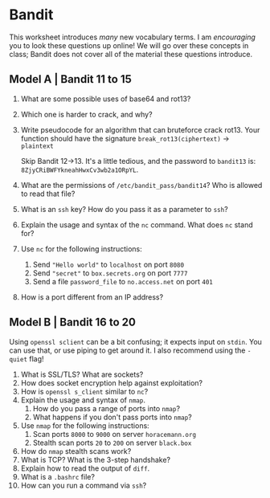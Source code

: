 # Bandit
This worksheet introduces *many* new vocabulary terms. I am *encouraging* you to look these questions up online! We will go over these concepts in class; Bandit does not cover all of the material these questions introduce.

## Model A | Bandit 11 to 15
1. What are some possible uses of base64 and rot13?
1. Which one is harder to crack, and why?
1. Write pseudocode for an algorithm that can bruteforce crack rot13. Your function should have the signature `break_rot13(ciphertext)` &rightarrow; `plaintext`

    Skip Bandit 12&rightarrow;13. It's a little tedious, and the password to `bandit13` is: `8ZjyCRiBWFYkneahHwxCv3wb2a1ORpYL`.

1. What are the permissions of `/etc/bandit_pass/bandit14`? Who is allowed to read that file?
1. What is an `ssh` key? How do you pass it as a parameter to `ssh`?
1. Explain the usage and syntax of the `nc` command. What does `nc` stand for?
1. Use `nc` for the following instructions:
    1. Send `"Hello world"` to `localhost` on port `8080`
    1. Send `"secret"` to `box.secrets.org` on port `7777`
    1. Send a file `password_file` to `no.access.net` on port `401`
1. How is a port different from an IP address?

## Model B | Bandit 16 to 20
Using `openssl sclient` can be a bit confusing; it expects input on `stdin`. You can use that, or use piping to get around it. I also recommend using the `-quiet` flag!
1. What is SSL/TLS? What are sockets?
1. How does socket encryption help against exploitation?
1. How is `openssl s_client` similar to `nc`?
1. Explain the usage and syntax of `nmap`.
    1. How do you pass a range of ports into `nmap`?
    1. What happens if you don't pass ports into `nmap`?
1. Use `nmap` for the following instructions:
    1. Scan ports `8000` to `9000` on server `horacemann.org`
    1. Stealth scan ports `20` to `200` on server `black.box`
1. How do `nmap` stealth scans work?
1. What is TCP? What is the 3-step handshake?
1. Explain how to read the output of `diff`.
1. What is a `.bashrc` file?
1. How can you run a command via `ssh`?